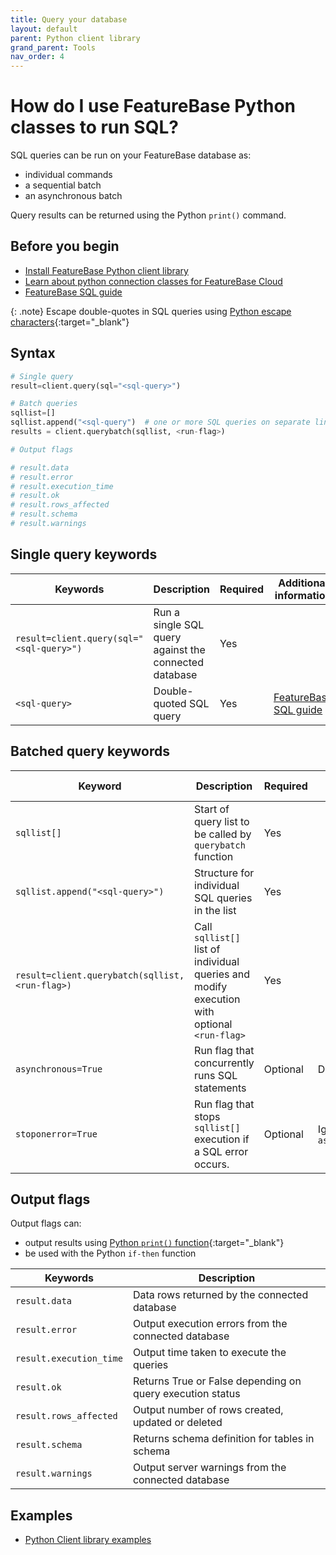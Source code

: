 ```yaml
---
title: Query your database
layout: default
parent: Python client library
grand_parent: Tools
nav_order: 4
---
```


# How do I use FeatureBase Python classes to run SQL?

SQL queries can be run on your FeatureBase database as:
* individual commands
* a sequential batch
* an asynchronous batch

Query results can be returned using the Python `print()` command.

## Before you begin

* [Install FeatureBase Python client library](/docs/tools/python-client-library/python-client-install)
* [Learn about python connection classes for FeatureBase Cloud](/docs/tools/python-client-library/python-client-connect-cloud)
* [FeatureBase SQL guide](/docs/sql-guide/sql-guide-home)

{: .note}
Escape double-quotes in SQL queries using [Python escape characters](https://www.w3schools.com/python/gloss_python_escape_characters.asp){:target="_blank"}

## Syntax

```py
# Single query
result=client.query(sql="<sql-query>")

# Batch queries
sqllist=[]
sqllist.append("<sql-query")  # one or more SQL queries on separate lines
results = client.querybatch(sqllist, <run-flag>)

# Output flags

# result.data
# result.error
# result.execution_time
# result.ok
# result.rows_affected
# result.schema
# result.warnings
```

## Single query keywords

| Keywords | Description | Required | Additional information |
|---|---|---|---|
| `result=client.query(sql="<sql-query>")` | Run a single SQL query against the connected database | Yes |  |
| `<sql-query>` | Double-quoted SQL query | Yes | [FeatureBase SQL guide](/docs/sql-guide/sql-guide-home) |

## Batched query keywords

| Keyword | Description | Required | Additional information |
|---|---|---|---|
| `sqllist[]` | Start of query list to be called by `querybatch` function | Yes |  |
| `sqllist.append("<sql-query>")` | Structure for individual SQL queries in the list | Yes |  |
| `result=client.querybatch(sqllist,<run-flag>)` | Call `sqllist[]` list of individual queries and modify execution with optional `<run-flag>` | Yes |  |
| `asynchronous=True`| Run flag that concurrently runs SQL statements | Optional | Defaults to `false` |
| `stoponerror=True` | Run flag that stops `sqllist[]` execution if a SQL error occurs. | Optional | Ignored when `asynchronous=True` |

## Output flags

Output flags can:
* output results using [Python `print()` function](https://realpython.com/python-print/){:target="_blank"}
* be used with the Python `if-then` function

| Keywords | Description |
|---|---|
| `result.data` | Data rows returned by the connected database |
| `result.error` | Output execution errors from the connected database |
| `result.execution_time` | Output time taken to execute the queries |
| `result.ok` | Returns True or False depending on query execution status |
| `result.rows_affected` | Output number of rows created, updated or deleted |
| `result.schema` | Returns schema definition for tables in schema |
| `result.warnings` | Output server warnings from the connected database |

## Examples

* [Python Client library examples](/docs/tools/python-client-library/python-client-example)
